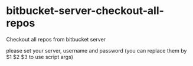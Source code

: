 # bitbucket-server-checkout-all-repos
Checkout all repos from bitbucket server

please set your server, username and password (you can replace them by $1 $2 $3 to use script args)
